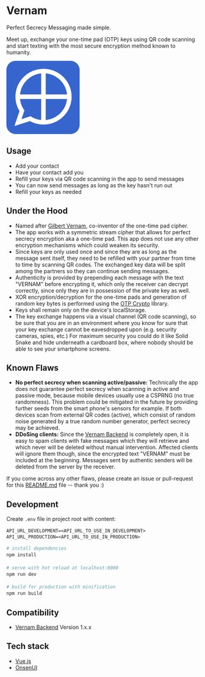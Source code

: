 # Vernam

Perfect Secrecy Messaging made simple.

Meet up, exchange your one-time pad (OTP) keys using QR code scanning and start texting with the most secure encryption method known to humanity.

![Vernam app icon](static/favicon.png)

## Usage
- Add your contact
- Have your contact add you
- Refill your keys via QR code scanning in the app to send messages
- You can now send messages as long as the key hasn't run out
- Refill your keys as needed

## Under the Hood
- Named after [Gilbert Vernam](https://en.wikipedia.org/wiki/Gilbert_Vernam), co-inventor of the one-time pad cipher.
- The app works with a symmetric stream cipher that allows for perfect secrecy encryption aka a one-time pad. This app does not use any other encryption mechanisms which could weaken its security.
- Since keys are only used once and since they are as long as the message sent itself, they need to be refilled with your partner from time to time by scanning QR codes. The exchanged key data will be split among the partners so they can continue sending messages.
- Authenticity is provided by prepending each message with the text "VERNAM" before encrypting it, which only the receiver can decrypt correctly, since only they are in possession of the private key as well.
- XOR encryption/decryption for the one-time pads and generation of random key bytes is performed using the [OTP Crypto](https://github.com/dag0310/otp-crypto) library.
- Keys shall remain only on the device's localStorage.
- The key exchange happens via a visual channel (QR code scanning), so be sure that you are in an environment where you know for sure that your key exchange cannot be eavesdropped upon (e.g. security cameras, spies, etc.) For maximum security you could do it like Solid Snake and hide underneath a cardboard box, where nobody should be able to see your smartphone screens.

## Known Flaws
- **No perfect secrecy when scanning active/passive:** Technically the app does not guarantee perfect secrecy when scanning in active and passive mode, because mobile devices usually use a CSPRNG (no true randomness). This problem could be mitigated in the future by providing further seeds from the smart phone's sensors for example. If both devices scan from external QR codes (active), which consist of random noise generated by a true random number generator, perfect secrecy may be achieved.
- **DDoSing clients:** Since the [Vernam Backend](https://github.com/dag0310/vernam-backend) is completely open, it is easy to spam clients with fake messages which they will retrieve and which never will be deleted without manual intervention. Affected clients will ignore them though, since the encrypted text "VERNAM" must be included at the beginning. Messages sent by authentic senders will be deleted from the server by the receiver.

If you come across any other flaws, please create an issue or pull-request for this [README.md](README.md) file -- thank you :)

## Development

Create `.env` file in project root with content:
```
API_URL_DEVELOPMENT=<API_URL_TO_USE_IN_DEVELOPMENT>
API_URL_PRODUCTION=<API_URL_TO_USE_IN_PRODUCTION>
```

``` bash
# install dependencies
npm install

# serve with hot reload at localhost:8080
npm run dev

# build for production with minification
npm run build
```

## Compatibility

- [Vernam Backend](https://github.com/dag0310/vernam-backend) Version 1.x.x

## Tech stack

- [Vue.js](https://vuejs.org/)
- [OnsenUI](https://onsen.io/)
